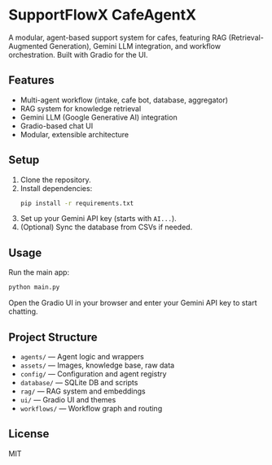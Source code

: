 # SupportFlowX CafeAgentX

A modular, agent-based support system for cafes, featuring RAG (Retrieval-Augmented Generation), Gemini LLM integration, and workflow orchestration. Built with Gradio for the UI.

## Features
- Multi-agent workflow (intake, cafe bot, database, aggregator)
- RAG system for knowledge retrieval
- Gemini LLM (Google Generative AI) integration
- Gradio-based chat UI
- Modular, extensible architecture

## Setup
1. Clone the repository.
2. Install dependencies:
   ```bash
   pip install -r requirements.txt
   ```
3. Set up your Gemini API key (starts with `AI...`).
4. (Optional) Sync the database from CSVs if needed.

## Usage
Run the main app:
```bash
python main.py
```

Open the Gradio UI in your browser and enter your Gemini API key to start chatting.

## Project Structure
- `agents/`         — Agent logic and wrappers
- `assets/`         — Images, knowledge base, raw data
- `config/`         — Configuration and agent registry
- `database/`       — SQLite DB and scripts
- `rag/`            — RAG system and embeddings
- `ui/`             — Gradio UI and themes
- `workflows/`      — Workflow graph and routing

## License
MIT
